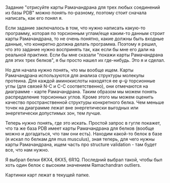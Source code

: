 Задание "отрисуйте карты Рамачандрана для трех любых соединений из базы PDB" можно понять по-разному, 
поэтому стоит сначала написать, как его понял я.

Если задание заключалось в том, что нужно написать какую-то программу, которая по торсионным углам/еще каким-то данным строит 
карты Рамачандрана, то не очень понятно, какие должны быть входные данные, что конкретно должна делать программа. Поэтому 
я решил, что это задание нужно воспринять так, как если бы мне его дали на реальной практике. Если бы мне сказали "покажи карты 
Рамачандрана для этих трех белков", я бы просто нашел их где-нибудь. Это я и сделал.

Но для начала нужно понять, что мы вообще ищем. Карты Рамачандрана используются для анализа структуры молекулы протеина. 
Для каждой аминокислоты находятся ее φ-ψ торсионные углы (для связей N-C и C-C соответственно), 
они отмечаются на диаграмме - карте Рамачандрана. Таким образом мы можем понять распределение торсионных углов. 
Кроме этого мы можем оценить качество пространственной структуры конкретного белка. Чем меньше точек на диаграмме лежат вне 
энергетически выгодных или энергетически допустимых зон, тем лучше.

Теперь нужно понять, где это искать. Простой запрос в гугле покажет, что та же база PDB имеет карты Рамачандрана для белков 
(вообще можно и догадаться, что там они есть). Находим какой-то белок в базе (я искал по белкам для mus musculus), 
зная теперь, для чего нужны карты Рамачандрана, ищем часть про structure validation - там будет все, что нам нужно.

Я выбрал белки 6KX4, 6KX5, 6R1Q. Последний выбрал такой, чтобы был хоть один белок с высоким значением Ramachandran outliers.

Картинки карт лежат в текущей папке.
